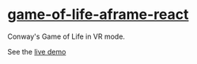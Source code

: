# [game-of-life-aframe-react](https://rafaeleyng.github.io/game-of-life-aframe-react/)

Conway's Game of Life in VR mode.

See the [live demo](https://rafaeleyng.github.io/game-of-life-aframe-react/)
